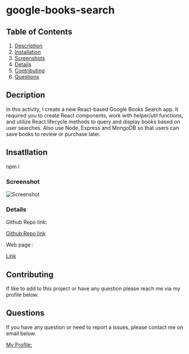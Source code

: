# google-books-search

## Table of Contents

1.  [Description](#description)
1.  [Installation](#installation)
1.  [Screenshots](#screenshots)
1.  [Details](#details)
1.  [Contributing](#contributing)
1.  [Questions](#questions)

## Decription

In this activity, I create a new React-based Google Books Search app. It required you to create React components, work with helper/util functions, and utilize React lifecycle methods to query and display books based on user searches. Also use Node, Express and MongoDB so that users can save books to review or purchase later.

## Insatllation

npm i

### Screenshot

![Screenshot](./public/images/googleshearch.png)

### Details

Github Repo link:

[Github Repo link](https://github.com/eloy522752868/google-books-search)

Web page :

[Link](https://eg-google-books-search.herokuapp.com/)

## Contributing

If like to add to this project or have any question please reach me via my profile below.

## Questions

If you have any question or need to report a issues, please contact me on email below.

[My Profile:](https://github.com/eloy522752868)
